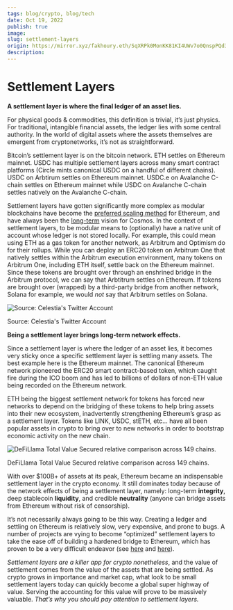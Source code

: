 ```yaml
---
tags: blog/crypto, blog/tech
date: Oct 19, 2022
publish: true
image: 
slug: settlement-layers
origin: https://mirror.xyz/fakhoury.eth/SqXRPk0MonKK81KI4UWv7o0QnspPQd3rk8h_GLyD0Po
description: 
---
```

# Settlement Layers

**A settlement layer is where the final ledger of an asset lies.**

For physical goods & commodities, this definition is trivial, it’s just physics. For traditional, intangible financial assets, the ledger lies with some central authority. In the world of digital assets where the assets themselves are emergent from cryptonetworks, it’s not as straightforward.

Bitcoin’s settlement layer is on the bitcoin network. ETH settles on Ethereum mainnet. USDC has multiple settlement layers across many smart contract platforms (Circle mints canonical USDC on a handful of different chains). USDC on Arbtirum settles on Ethereum mainnet. USDC.e on Avalanche C-chain settles on Ethereum mainnet while USDC on Avalanche C-chain settles natively on the Avalanche C-chain.

Settlement layers have gotten significantly more complex as modular blockchains have become the [preferred scaling method](https://ethereum-magicians.org/t/a-rollup-centric-ethereum-roadmap/4698) for Ethereum, and have always been the [long-term](https://v1.cosmos.network/resources/whitepaper) vision for Cosmos. In the context of settlement layers, to be modular means to (optionally) have a native unit of account whose ledger is not stored locally. For example, this could mean using ETH as a gas token for another network, as Arbitrum and Optimism do for their rollups. While you can deploy an ERC20 token on Arbitrum One that natively settles within the Arbitrum execution environment, many tokens on Arbitrum One, including ETH itself, settle back on the Ethereum mainnet. Since these tokens are brought over through an enshrined bridge in the Arbitrum protocol, we can say that Arbtitrum settles on Ethereum. If tokens are brought over (wrapped) by a third-party bridge from another network, Solana for example, we would _not_ say that Arbitrum settles on Solana.

![Source: Celestia's Twitter Account](Blog/Assets/Source!_Celestia's_Twitter_Account.png)

Source: Celestia's Twitter Account

**Being a settlement layer brings long-term network effects.**

Since a settlement layer is where the ledger of an asset lies, it becomes very sticky once a specific settlement layer is settling many assets. The best example here is the Ethereum mainnet. The canonical Ethereum network pioneered the ERC20 smart contract-based token, which caught fire during the ICO boom and has led to billions of dollars of non-ETH value being recorded on the Ethereum network.

ETH being the biggest settlement network for tokens has forced new networks to depend on the bridging of these tokens to help bring assets into their new ecosystem, inadvertently strengthening Ethereum’s grasp as a settlement layer. Tokens like LINK, USDC, stETH, etc… have all been popular assets in crypto to bring over to new networks in order to bootstrap economic activity on the new chain.

![DeFiLlama Total Value Secured relative comparison across 149 chains.](Blog/Assets/DeFiLlama_Total_Value_Secured_relative_comparison_across_149_chains.png)

DeFiLlama Total Value Secured relative comparison across 149 chains.

With over $100B+ of assets at its peak, Ethereum became an indispensable settlement layer in the crypto economy. It still dominates today because of the network effects of being a settlement layer, namely: long-term **integrity**, deep stablecoin **liquidity**, and credible **neutrality** (anyone can bridge assets from Ethereum without risk of censorship).

It’s not necessarily always going to be this way. Creating a ledger and settling on Ethereum is relatively slow, very expensive, and prone to bugs. A number of projects are vying to become “optimized” settlement layers to take the ease off of building a hardened bridge to Ethereum, which has proven to be a very difficult endeavor (see [here](https://www.cnbc.com/2022/08/10/hackers-have-stolen-1point4-billion-this-year-using-crypto-bridges.html) and [here](https://cointelegraph.com/news/barely-halfway-and-october-s-the-biggest-month-in-crypto-hacks-chainalysis)).

_Settlement layers are a killer app for crypto nonetheless_, and the value of settlement comes from the value of the assets that are being settled. As crypto grows in importance and market cap, what look to be small settlement layers today can quickly become a global super highway of value. Serving the accounting for this value will prove to be massively valuable. _That’s why you should pay attention to settlement layers._